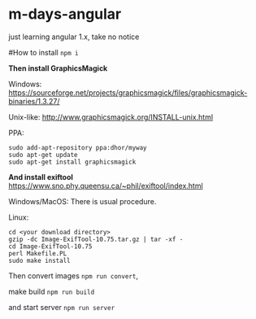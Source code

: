 # m-days-angular
just learning angular 1.x, take no notice

#How to install
```npm i```

**Then install GraphicsMagick**

Windows: https://sourceforge.net/projects/graphicsmagick/files/graphicsmagick-binaries/1.3.27/

Unix-like: http://www.graphicsmagick.org/INSTALL-unix.html

PPA: 
```
sudo add-apt-repository ppa:dhor/myway
sudo apt-get update
sudo apt-get install graphicsmagick
```

**And install exiftool**
https://www.sno.phy.queensu.ca/~phil/exiftool/index.html

Windows/MacOS: There is usual procedure.

Linux:
```
cd <your download directory>
gzip -dc Image-ExifTool-10.75.tar.gz | tar -xf -
cd Image-ExifTool-10.75
perl Makefile.PL
sudo make install
``` 

Then convert images ```npm run convert```, 

make build ```npm run build``` 

and start server ```npm run server```